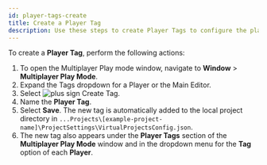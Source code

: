```yaml
---
id: player-tags-create
title: Create a Player Tag
description: Use these steps to create Player Tags to configure the player actions in Multiplayer Play Mode.
---
```


To create a **Player Tag**, perform the following actions:

1. To open the Multiplayer Play mode window, navigate to **Window** > **Multiplayer Play Mode**.
2. Expand the Tags dropdown for a Player or the Main Editor.
3. Select ![plus sign](/img/add.png) Create Tag.
4. Name the **Player Tag**.
5. Select **Save**. The new tag is automatically added to the local project directory in `...Projects\[example-project-name]\ProjectSettings\VirtualProjectsConfig.json`.
6. The new tag also appears under the **Player Tags** section of the **Multiplayer Play Mode** window and in the dropdown menu for the **Tag** option of each **Player**.
